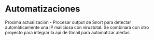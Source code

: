 # Automatizaciones

Proxima actualización - Procesar output de Snort para detectar automáticamente una IP maliciosa con virustotal.
Se combinará con otro proyecto para integrar la api de Gmail para automatizar alertas
